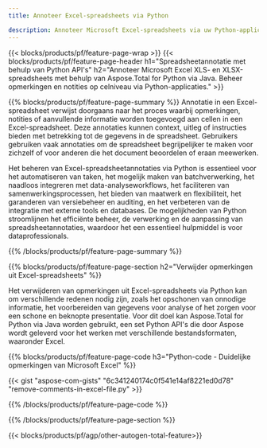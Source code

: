 ```yaml
---
title: Annoteer Excel-spreadsheets via Python 

description: Annoteer Microsoft Excel-spreadsheets via uw Python-applicatie. Duidelijke annotaties met gemak.
---
```


{{< blocks/products/pf/feature-page-wrap >}}
{{< blocks/products/pf/feature-page-header h1="Spreadsheetannotatie met behulp van Python API's" h2="Annoteer Microsoft Excel XLS- en XLSX-spreadsheets met behulp van Aspose.Total for Python via Java. Beheer opmerkingen en notities op celniveau via Python-applicaties." >}}

{{% blocks/products/pf/feature-page-summary %}}
Annotatie in een Excel-spreadsheet verwijst doorgaans naar het proces waarbij opmerkingen, notities of aanvullende informatie worden toegevoegd aan cellen in een Excel-spreadsheet. Deze annotaties kunnen context, uitleg of instructies bieden met betrekking tot de gegevens in de spreadsheet. Gebruikers gebruiken vaak annotaties om de spreadsheet begrijpelijker te maken voor zichzelf of voor anderen die het document beoordelen of eraan meewerken.<br />

Het beheren van Excel-spreadsheetannotaties via Python is essentieel voor het automatiseren van taken, het mogelijk maken van batchverwerking, het naadloos integreren met data-analyseworkflows, het faciliteren van samenwerkingsprocessen, het bieden van maatwerk en flexibiliteit, het garanderen van versiebeheer en auditing, en het verbeteren van de integratie met externe tools en databases. De mogelijkheden van Python stroomlijnen het efficiënte beheer, de verwerking en de aanpassing van spreadsheetannotaties, waardoor het een essentieel hulpmiddel is voor dataprofessionals.

{{% /blocks/products/pf/feature-page-summary  %}}

{{% blocks/products/pf/feature-page-section  h2="Verwijder opmerkingen uit Excel-spreadsheets" %}}

Het verwijderen van opmerkingen uit Excel-spreadsheets via Python kan om verschillende redenen nodig zijn, zoals het opschonen van onnodige informatie, het voorbereiden van gegevens voor analyse of het zorgen voor een schone en beknopte presentatie. Voor dit doel kan Aspose.Total for Python via Java worden gebruikt, een set Python API's die door Aspose wordt geleverd voor het werken met verschillende bestandsformaten, waaronder Excel.

{{% blocks/products/pf/feature-page-code h3="Python-code - Duidelijke opmerkingen van Microsoft Excel" %}}

{{< gist "aspose-com-gists" "6c341240174c0f541e14af8221ed0d78" "remove-comments-in-excel-file.py" >}}

{{% /blocks/products/pf/feature-page-code  %}}

{{% /blocks/products/pf/feature-page-section %}}

{{< blocks/products/pf/agp/other-autogen-total-feature>}}